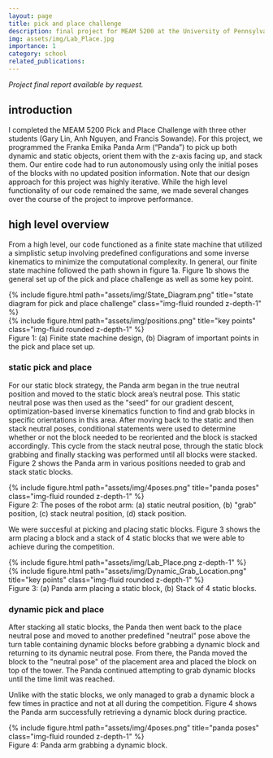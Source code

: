 ```yaml
---
layout: page
title: pick and place challenge
description: final project for MEAM 5200 at the University of Pennsylvania
img: assets/img/Lab_Place.jpg
importance: 1
category: school
related_publications:
---
```


*Project final report available by request.*

## introduction

I completed the MEAM 5200 Pick and Place Challenge with three other students (Gary Lin, Anh Nguyen, and Francis Sowande). For this project, we programmed the Franka Emika Panda Arm (“Panda”) to pick up both dynamic and static objects, orient them with the z-axis facing up, and stack them. Our entire code had to run autonomously using only the initial poses of the blocks with no updated position information. Note that our design approach for this project was highly iterative. While the high level functionality of our code remained the same, we made several changes over the course of the project to improve performance.

## high level overview

From a high level, our code functioned as a finite state machine that utilized a simplistic setup involving predefined configurations and some inverse kinematics to minimize the computational complexity. In general, our finite state machine followed the path shown in figure 1a. Figure 1b shows the general set up of the pick and place challenge as well as some key point. 

<div class="row justify-content-sm-center">
    <div class="col-sm-8 mt-3 mt-md-0">
        {% include figure.html path="assets/img/State_Diagram.png" title="state diagram for pick and place challenge" class="img-fluid rounded z-depth-1" %}
    </div>
    <div class="col-sm-4 mt-3 mt-md-0">
        {% include figure.html path="assets/img/positions.png" title="key points" class="img-fluid rounded z-depth-1" %}
    </div>
</div>
<div class="caption">
    Figure 1: (a) Finite state machine design, (b) Diagram of important points in the pick and place set up.
</div>

### static pick and place

For our static block strategy, the Panda arm began in the true neutral position and moved to the static block area’s neutral pose. This static neutral pose was then used as the "seed" for our gradient descent, optimization-based inverse kinematics function to find and grab blocks in specific orientations in this area. After moving back to the static and then stack neutral poses, conditional statements were used to determine whether or not the block needed to be reoriented and the block is stacked accordingly. This cycle from the stack neutral pose, through the static block grabbing and finally stacking was performed until all blocks were stacked. Figure 2 shows the Panda arm in various positions needed to grab and stack static blocks. 

<div class="row">
    <div class="col-sm mt-3 mt-md-0">
        {% include figure.html path="assets/img/4poses.png" title="panda poses" class="img-fluid rounded z-depth-1" %}
    </div>
</div>
<div class="caption">
    Figure 2: The poses of the robot arm: (a) static neutral position, (b) "grab" position, (c) stack neutral position, (d) stack position.
</div>

We were succesful at picking and placing static blocks. Figure 3 shows the arm placing a block and a stack of 4 static blocks that we were able to achieve during the competition.

<div class="row">
    <div class="col-sm mt-3 mt-md-0">
        {% include figure.html path="assets/img/Lab_Place.png z-depth-1" %}
    </div>
    <div class="col-sm mt-3 mt-md-0">
        {% include figure.html path="assets/img/Dynamic_Grab_Location.png" title="key points" class="img-fluid rounded z-depth-1" %}
    </div>
</div>
<div class="caption">
    Figure 3: (a) Panda arm placing a static block, (b) Stack of 4 static blocks.
</div>

### dynamic pick and place

After stacking all static blocks, the Panda then went back to the place neutral pose and moved to another predefined "neutral" pose above the turn table containing dynamic blocks before grabbing a dynamic block and returning to its dynamic neutral pose. From there, the Panda moved the block to the "neutral pose" of the placement area and placed the block on top of the tower. The Panda continued attempting to grab dynamic blocks until the time limit was reached. 

Unlike with the static blocks, we only managed to grab a dynamic block a few times in practice and not at all during the competition. Figure 4 shows the Panda arm successfully retrieving a dynamic block during practice.

<div class="row">
    <div class="col-sm mt-3 mt-md-0">
        {% include figure.html path="assets/img/4poses.png" title="panda poses" class="img-fluid rounded z-depth-1" %}
    </div>
</div>
<div class="caption">
    Figure 4: Panda arm grabbing a dynamic block.
</div>


<!-- The code is simple.
Just wrap your images with `<div class="col-sm">` and place them inside `<div class="row">` (read more about the <a href="https://getbootstrap.com/docs/4.4/layout/grid/">Bootstrap Grid</a> system).
To make images responsive, add `img-fluid` class to each; for rounded corners and shadows use `rounded` and `z-depth-1` classes.
Here's the code for the last row of images above:

{% raw %}
```html
<div class="row justify-content-sm-center">
    <div class="col-sm-8 mt-3 mt-md-0">
        {% include figure.html path="assets/img/6.jpg" title="example image" class="img-fluid rounded z-depth-1" %}
    </div>
    <div class="col-sm-4 mt-3 mt-md-0">
        {% include figure.html path="assets/img/11.jpg" title="example image" class="img-fluid rounded z-depth-1" %}
    </div>
</div>
```
{% endraw %} -->

